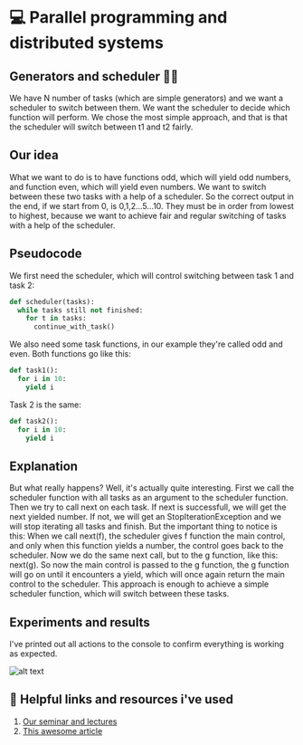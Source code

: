 # :computer: Parallel programming and distributed systems
## Generators and scheduler 👨‍💻
We have N number of tasks (which are simple generators) and we want a scheduler to switch between them. We want the scheduler to decide which function will perform. We chose the most simple approach, and that is that the scheduler will switch between t1 and t2 fairly. 

## Our idea
What we want to do is to have functions odd, which will yield odd numbers, and function even, which will yield even numbers. We want to switch between these two tasks with a help of a scheduler. So the correct output in the end, if we start from 0, is 0,1,2...5...10. They must be in order from lowest to highest, because we want to achieve fair and regular switching of tasks with a help of the scheduler.

## Pseudocode
We first need the scheduler, which will control switching between task 1 and task 2:
```python
def scheduler(tasks):
  while tasks still not finished:  
    for t in tasks:
      continue_with_task()
```
We also need some task functions, in our example they're called odd and even. Both functions go like this:
```python
def task1():
  for i in 10:
    yield i
```
Task 2 is the same:
```python
def task2():
  for i in 10:
    yield i
```
## Explanation
But what really happens? Well, it's actually quite interesting. First we call the scheduler function with all tasks as an argument to the scheduler function. Then we try to call next on each task. If next is successfull, we will get the next yielded number. If not, we will get an StopIterationException and we will stop iterating all tasks and finish. But the important thing to notice is this: When we call next(f), the scheduler gives f function the main control, and only when this function yields a number, the control goes back to the scheduler. Now we do the same next call, but to the g function, like this: next(g). So now the main control is passed to the g function, the g function will go on until it encounters a yield, which will once again return the main control to the scheduler. This approach is enough to achieve a simple scheduler function, which will switch between these tasks.
## Experiments and results
I've printed out all actions to the console to confirm everything is working as expected.

![alt text](https://i.imgur.com/9PK5wZQ.png)
## :scroll: Helpful links and resources i've used
1. [Our seminar and lectures](https://uim.fei.stuba.sk/predmet/i-ppds/)
2. [This awesome article](https://www.pythonkitchen.com/python-generators-in-depth/)


